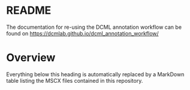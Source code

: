# README

The documentation for re-using the DCML annotation workflow can be found on https://dcmlab.github.io/dcml_annotation_workflow/

# Overview

Everything below this heading is automatically replaced by a MarkDown table listing the MSCX files contained in this repository.